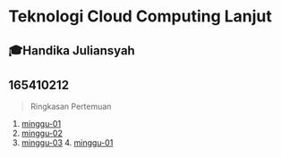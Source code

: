# Teknologi Cloud Computing Lanjut

## :mortar_board:Handika Juliansyah 
## 165410212

> Ringkasan Pertemuan


 1. [minggu-01](minggu-01/README.md)
  2. [minggu-02](minggu-02/README.md)
   3. [minggu-03](minggu-03/README.md)
    4. [minggu-01](minggu-04/README.md)